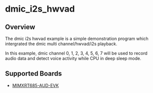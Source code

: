 # dmic_i2s_hwvad

## Overview
The dmic i2s hwvad example is a simple demonstration program which intergrated the dmic multi channel/hwvad/i2s playback.

In this example, dmic channel 0, 1, 2, 3, 4, 5, 6, 7 will be used to record audio data and detect voice activity while CPU in deep sleep mode.

## Supported Boards
- [MIMXRT685-AUD-EVK](../../../_boards/mimxrt685audevk/demo_apps/dmic_i2s_hwvad/example_board_readme.md)
